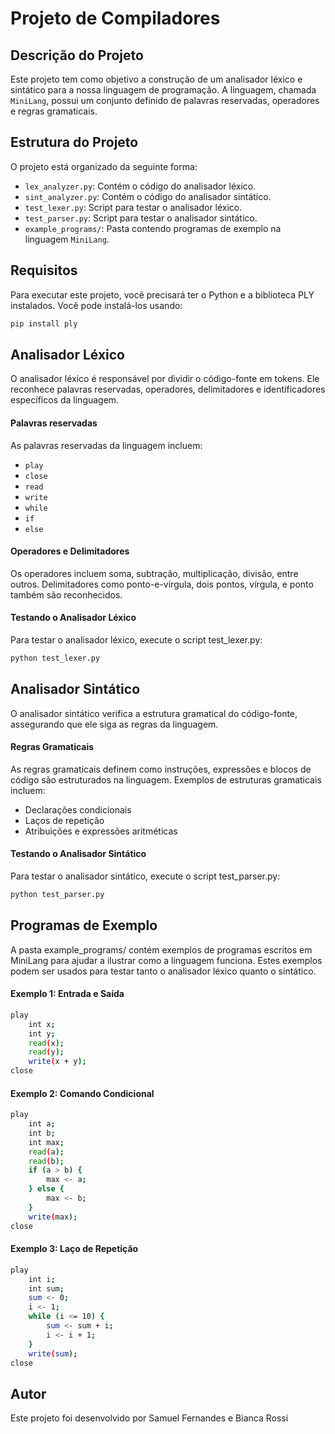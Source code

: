 # Projeto de Compiladores

## Descrição do Projeto

Este projeto tem como objetivo a construção de um analisador léxico e sintático para a nossa linguagem de programação. A linguagem, chamada `MiniLang`, possui um conjunto definido de palavras reservadas, operadores e regras gramaticais.

## Estrutura do Projeto

O projeto está organizado da seguinte forma:

- `lex_analyzer.py`: Contém o código do analisador léxico.
- `sint_analyzer.py`: Contém o código do analisador sintático.
- `test_lexer.py`: Script para testar o analisador léxico.
- `test_parser.py`: Script para testar o analisador sintático.
- `example_programs/`: Pasta contendo programas de exemplo na linguagem `MiniLang`.

## Requisitos

Para executar este projeto, você precisará ter o Python e a biblioteca PLY instalados. Você pode instalá-los usando:

```bash
pip install ply
```

## Analisador Léxico

O analisador léxico é responsável por dividir o código-fonte em tokens. Ele reconhece palavras reservadas, operadores, delimitadores e identificadores específicos da linguagem.

#### Palavras reservadas

As palavras reservadas da linguagem incluem:

- `play`
- `close`
- `read`
- `write`
- `while`
- `if`
- `else`

#### Operadores e Delimitadores

Os operadores incluem soma, subtração, multiplicação, divisão, entre outros. Delimitadores como ponto-e-vírgula, dois pontos, vírgula, e ponto também são reconhecidos.

#### Testando o Analisador Léxico

Para testar o analisador léxico, execute o script test_lexer.py:

```bash
python test_lexer.py
```

## Analisador Sintático

O analisador sintático verifica a estrutura gramatical do código-fonte, assegurando que ele siga as regras da linguagem.

#### Regras Gramaticais

As regras gramaticais definem como instruções, expressões e blocos de código são estruturados na linguagem. Exemplos de estruturas gramaticais incluem:

- Declarações condicionais
- Laços de repetição
- Atribuições e expressões aritméticas

#### Testando o Analisador Sintático

Para testar o analisador sintático, execute o script test_parser.py:

```bash
python test_parser.py
```

## Programas de Exemplo

A pasta example_programs/ contém exemplos de programas escritos em MiniLang para ajudar a ilustrar como a linguagem funciona. Estes exemplos podem ser usados para testar tanto o analisador léxico quanto o sintático.

#### Exemplo 1: Entrada e Saída

```bash
play
    int x;
    int y;
    read(x);
    read(y);
    write(x + y);
close
```

#### Exemplo 2: Comando Condicional

```bash
play
    int a;
    int b;
    int max;
    read(a);
    read(b);
    if (a > b) {
        max <- a;
    } else {
        max <- b;
    }
    write(max);
close
```

#### Exemplo 3: Laço de Repetição

```bash
play
    int i;
    int sum;
    sum <- 0;
    i <- 1;
    while (i <= 10) {
        sum <- sum + i;
        i <- i + 1;
    }
    write(sum);
close
```

## Autor

Este projeto foi desenvolvido por Samuel Fernandes e Bianca Rossi
